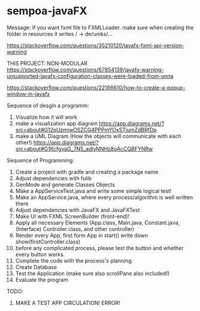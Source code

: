 # sempoa-javaFX

Message:
If you want fxml file to FXMLLoader. make sure when creating the folder in resources it writes / -> de/uniks/...

https://stackoverflow.com/questions/35210120/javafx-fxml-api-version-warning

THIS PROJECT: NON-MODULAR
https://stackoverflow.com/questions/67854139/javafx-warning-unsupported-javafx-configuration-classes-were-loaded-from-unna

https://stackoverflow.com/questions/22166610/how-to-create-a-popup-window-in-javafx

Sequence of desgin a programm:
1. Visualize how it will work
2. make a visualization app diagram https://app.diagrams.net/?src=about#G12eUzmjwOSZCG4PPPmYOxSTjumZdBRfDp
3. make a UML Diagram (How the objects will communicate with each other!) https://app.diagrams.net/?src=about#G1KcfgyaG_7N5_adlyNNHz8oAcCQBFYNRw

Sequence of Programming:
1. Create a project with gradle and creating a package name
2. Adjust dependencies with fulib
3. GenMode and generate Classes Objects
4. Make a AppServiceTest.java and write some simple logical test!
5. Make an AppService.java, where every process/algorithm is well written there
6. Adjust dependencies with JavaFX and JavaFXTest
7. Make UI with FXML ScreenBuilder (front-end)!
8. Apply all necessary Elements (App.class, Main.java, Constant.java, (Interface) Controller.class, and other controller)
9. Render every App, first form App in start() write down show(firstController.class)
10. before any complicated process, please test the button and whether every button works.
11. Complete the code with the process's planning.
12. Create Database
13. Test the Application (make sure also scrollPane also included!)
14. Evaluate the program

TODO:
1. MAKE A TEST APP CIRCULATION! ERROR!
